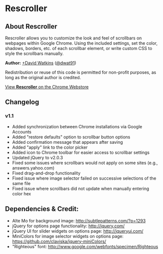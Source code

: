 # Rescroller

## About Rescroller

Rescroller allows you to customize the look and feel of scrollbars on webpages within Google Chrome. Using the included settings, set the color, shadows, borders, etc. of each scrollbar element, or write custom CSS to style the scrollbars manually.

**Author:** [+David Watkins](https://plus.google.com/104494880066441442910) ([@dwat91](https://twitter.com/dwat91))

Redistribution or reuse of this code is permitted for non-profit purposes, as long as the original author is credited.

[View **Rescroller** on the Chrome Webstore](https://chrome.google.com/webstore/detail/rescroller/ddehdnnhjimbggeeenghijehnpakijod)

## Changelog

### v1.1

- Added synchronization between Chrome installations via Google Accounts
- Added "restore defaults" option to scrollbar button options
- Added confirmation message that appears after saving
- Added "apply" link to the color picker
- Added icon to Chrome toolbar for easier access to scrollbar settings
- Updated jQuery to v2.0.3
- Fixed some issues where scrollbars would not apply on some sites (e.g., answers.yahoo.com)
- Fixed drag-and-drop functionality
- Fixed issue where image selector failed on successive selections of the same file
- Fixed issue where scrollbars did not update when manually entering color hex

## Dependencies & Credit:

- Alte Mo for background image: <http://subtlepatterns.com/?p=1293>
- jQuery for options page functionality: <http://jquery.com/>
- jQuery UI for slider widgets on options page: <http://jqueryui.com/>
- MiniColors for image selector widgets on options page: <https://github.com/claviska/jquery-miniColors/>
- "Righteous" font: <http://www.google.com/webfonts/specimen/Righteous>